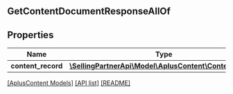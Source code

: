## GetContentDocumentResponseAllOf

## Properties

Name | Type | Description | Notes
------------ | ------------- | ------------- | -------------
**content_record** | [**\SellingPartnerApi\Model\AplusContent\ContentRecord**](ContentRecord.md) |  |

[[AplusContent Models]](../) [[API list]](../../Api) [[README]](../../../README.md)
